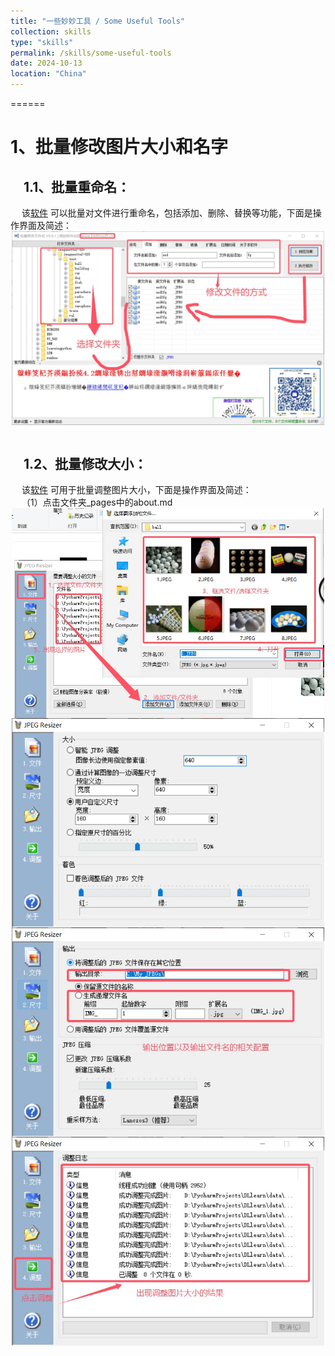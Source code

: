 ```yaml
---
title: "一些妙妙工具 / Some Useful Tools"
collection: skills
type: "skills"
permalink: /skills/some-useful-tools
date: 2024-10-13
location: "China"
---
```


======

# 1、批量修改图片大小和名字
## &emsp;1.1、批量重命名： <br>
&emsp; 该[软件](http://hua-ao-yu.github.io/files/批量修改文件名_4.01.exe) 可以批量对文件进行重命名，包括添加、删除、替换等功能，下面是操作界面及简述：
<br> <img src='/images/blogs/skills/Useful Tools/批量重命名文件.jpg' width="500" style="display: block; margin: 0 auto;"> <br>

## &emsp;1.2、批量修改大小： <br>
&emsp; 该[软件](http://hua-ao-yu.github.io/files/批量更改图大小.exe) 可用于批量调整图片大小，下面是操作界面及简述：<br>
&emsp; （1）点击文件夹_pages中的about.md <br>
<img src='/images/blogs/skills/Useful Tools/批量更改图片大小1.jpg' width="500" style="display: block; margin: 0 auto;">
<img src='/images/blogs/skills/Useful Tools/批量更改图片大小2.jpg' width="500" style="display: block; margin: 0 auto;">
<img src='/images/blogs/skills/Useful Tools/批量更改图片大小3.jpg' width="500" style="display: block; margin: 0 auto;">
<img src='/images/blogs/skills/Useful Tools/批量更改图片大小4.jpg' width="500" style="display: block; margin: 0 auto;">